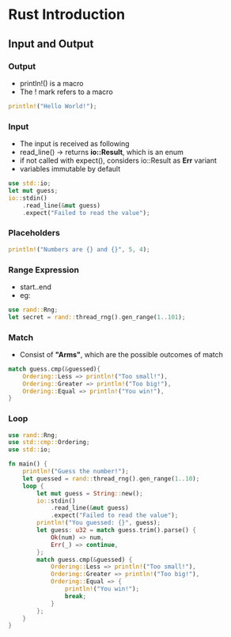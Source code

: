 # Rust Introduction

## Input and Output

### Output

- println!() is a macro
- The ! mark refers to a macro

```rust
println!("Hello World!");
```

### Input

- The input is received as following
- read_line() -> returns **io::Result**, which is an enum
- if not called with expect(), considers io::Result as **Err** variant
- variables immutable by default

```rust
use std::io;
let mut guess;
io::stdin()
    .read_line(&mut guess)
    .expect("Failed to read the value");
```

### Placeholders

```rust
println!("Numbers are {} and {}", 5, 4);
```

### Range Expression

- start..end
- eg:

```rust
use rand::Rng;
let secret = rand::thread_rng().gen_range(1..101);
```

### Match

- Consist of **"Arms"**, which are the possible outcomes of match

```rust
match guess.cmp(&guessed){
    Ordering::Less => println!("Too small!"),
    Ordering::Greater => println!("Too big!"),
    Ordering::Equal => println!("You win!"),
}
```

### Loop

```rust
use rand::Rng;
use std::cmp::Ordering;
use std::io;

fn main() {
    println!("Guess the number!");
    let guessed = rand::thread_rng().gen_range(1..10);
    loop {
        let mut guess = String::new();
        io::stdin()
            .read_line(&mut guess)
            .expect("Failed to read the value");
        println!("You guessed: {}", guess);
        let guess: u32 = match guess.trim().parse() {
            Ok(num) => num,
            Err(_) => continue,
        };
        match guess.cmp(&guessed) {
            Ordering::Less => println!("Too small!"),
            Ordering::Greater => println!("Too big!"),
            Ordering::Equal => {
                println!("You win!");
                break;
            }
        };
    }
}

```
